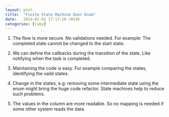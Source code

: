 ```yaml
---
layout: post
title:  "Finite State Machine Over Enum"
date:   2019-02-02 17:17:10 +0545
categories: [ruby]
---
```



1. The flow is more secure. No validations needed. 
For example: The completed state cannot be changed to the start state.

2. We can define the callbacks during the transition of the state. Like notifying when the task is completed.

3. Maintaining the code is easy. For example comparing the states, identifying the vaild states. 

4. Change in the states, e.g: removing some intermediate state using the enum might bring the huge code refactor. State machines help to reduce such problems.

5. The values in the column are more readable. So no mapping is needed if some other system reads the data.

